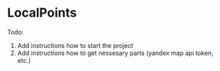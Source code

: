 # LocalPoints

Todo:

1. Add instructions how to start the project
2. Add instructions how to get nessesary parts (yandex map api token, etc.)